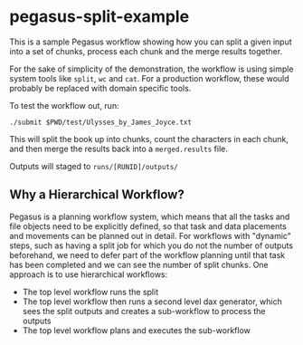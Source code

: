 # pegasus-split-example

This is a sample Pegasus workflow showing how you can split a given
input into a set of chunks, process each chunk and the merge results
together.

For the sake of simplicity of the demonstration, the workflow is
using simple system tools like `split`, `wc` and `cat`. For a
production workflow, these would probably be replaced with domain
specific tools.

To test the workflow out, run:

```
./submit $PWD/test/Ulysses_by_James_Joyce.txt
```

This will split the book up into chunks, count the characters
in each chunk, and then merge the results back into a 
`merged.results` file.

Outputs will staged to `runs/[RUNID]/outputs/`


## Why a Hierarchical Workflow?

Pegasus is a planning workflow system, which means that all the
tasks and file objects need to be explicitly defined, so that
task and data placements and movements can be planned out in 
detail. For workflows with "dynamic" steps, such as having a
split job for which you do not the number of outputs
beforehand, we need to defer part of the workflow planning
until that task has been completed and we can see the number
of split chunks. One approach is to use hierarchical workflows:

 * The top level workflow runs the split
 * The top level workflow then runs a second level dax
   generator, which sees the split outputs and creates
   a sub-workflow to process the outputs
 * The top level workflow plans and executes
   the sub-workflow


